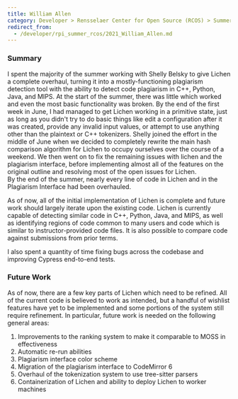 ```yaml
---
title: William Allen
category: Developer > Rensselaer Center for Open Source (RCOS) > Summer 2021
redirect_from:
  - /developer/rpi_summer_rcos/2021_William_Allen.md
---
```


### Summary
I spent the majority of the summer working with Shelly Belsky to give Lichen a
complete overhaul, turning it into a mostly-functioning plagiarism detection tool
with the ability to detect code plagiarism in C++, Python, Java, and MIPS.  At
the start of the summer, there was little which worked and even the most basic
functionality was broken.  By the end of the first week in June, I had managed
to get Lichen working in a primitive state, just as long as you didn't try to do
basic things like edit a configuration after it was created, provide any invalid
input values, or attempt to use anything other than the plaintext or C++ tokenizers.
Shelly joined the effort in the middle of June when we decided to completely
rewrite the main hash comparison algorithm for Lichen to occupy ourselves over
the course of a weekend.  We then went on to fix the remaining issues with lichen
and the plagiarism interface, before implementing almost all of the features on
the original outline and resolving most of the open issues for Lichen.  
By the end of the summer, nearly every line of code in Lichen and in the
Plagiarism Interface had been overhauled.

As of now, all of the initial implementation of Lichen is complete and future work
should largely iterate upon the existing code.  Lichen is currently capable of
detecting similar code in C++, Python, Java, and MIPS, as well as identifying
regions of code common to many users and code which is similar to instructor-provided
code files.  It is also possible to compare code against submissions from prior terms.

I also spent a quantity of time fixing bugs across the codebase and improving
Cypress end-to-end tests.

### Future Work
As of now, there are a few key parts of Lichen which need to be refined.  All
of the current code is believed to work as intended, but a handful of wishlist
features have yet to be implemented and some portions of the system still require
refinement.  In particular, future work is needed on the following general areas:

1. Improvements to the ranking system to make it comparable to MOSS in effectiveness
2. Automatic re-run abilities
3. Plagiarism interface color scheme
4. Migration of the plagiarism interface to CodeMirror 6
5. Overhaul of the tokenization system to use tree-sitter parsers
6. Containerization of Lichen and ability to deploy Lichen to worker machines
